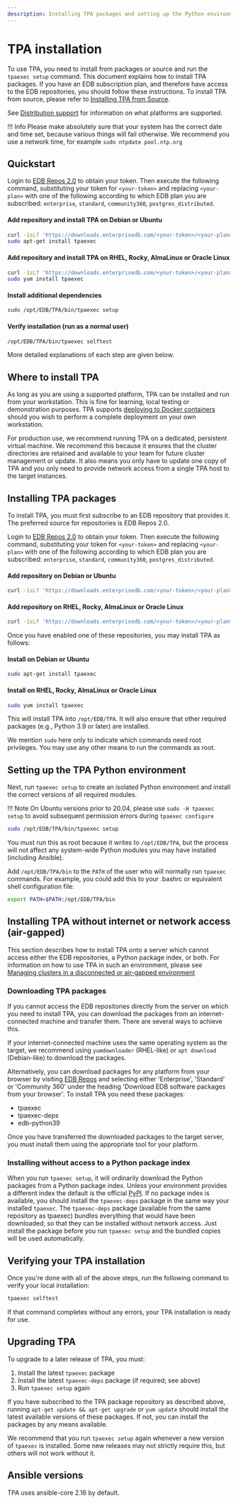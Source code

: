 ```yaml
---
description: Installing TPA packages and setting up the Python environment.
---
```


# TPA installation

To use TPA, you need to install from packages or source and run the
`tpaexec setup` command. This document explains how to install TPA
packages. If you have an EDB subscription plan, and therefore have
access to the EDB repositories, you should follow these instructions. To
install TPA from source, please refer to
[Installing TPA from Source](INSTALL-repo.md).

See [Distribution support](distributions.md) for information
on what platforms are supported.

!!! Info
    Please make absolutely sure that your system has the correct
    date and time set, because various things will fail otherwise. We
    recommend you use a network time, for example `sudo ntpdate
    pool.ntp.org`

## Quickstart

Login to [EDB Repos 2.0](https://www.enterprisedb.com/repos-downloads)
to obtain your token. Then execute the following command, substituting
your token for `<your-token>` and replacing `<your-plan>` with
one of the following according to which EDB plan you are subscribed:
`enterprise`, `standard`, `community360`, `postgres_distributed`.

#### Add repository and install TPA on Debian or Ubuntu
```bash
curl -1sLf 'https://downloads.enterprisedb.com/<your-token>/<your-plan>/setup.deb.sh' | sudo -E bash
sudo apt-get install tpaexec
```

#### Add repository and install TPA on RHEL, Rocky, AlmaLinux or Oracle Linux
```bash
curl -1sLf 'https://downloads.enterprisedb.com/<your-token>/<your-plan>/setup.rpm.sh' | sudo -E bash
sudo yum install tpaexec
```

#### Install additional dependencies
```bash
sudo /opt/EDB/TPA/bin/tpaexec setup
```

#### Verify installation (run as a normal user)
```bash
/opt/EDB/TPA/bin/tpaexec selftest
```

More detailed explanations of each step are given below.

## Where to install TPA

As long as you are using a supported platform, TPA can be installed and
run from your workstation. This is fine for learning, local testing or
demonstration purposes. TPA supports [deploying to Docker containers](platform-docker.md)
should you wish to perform a complete deployment on your own workstation.

For production use, we recommend running TPA on a dedicated, persistent
virtual machine. We recommend this because it ensures that the cluster
directories are retained and available to your team for future cluster
management or update. It also means you only have to update one copy of
TPA and you only need to provide network access from a single TPA host
to the target instances.
## Installing TPA packages

To install TPA, you must first subscribe to an EDB repository that
provides it. The preferred source for repositories is EDB Repos 2.0.

Login to [EDB Repos 2.0](https://www.enterprisedb.com/repos-downloads)
to obtain your token. Then execute the following command, substituting
your token for `<your-token>` and replacing `<your-plan>` with
one of the following according to which EDB plan you are subscribed:
`enterprise`, `standard`, `community360`, `postgres_distributed`.

#### Add repository on Debian or Ubuntu
```bash
curl -1sLf 'https://downloads.enterprisedb.com/<your-token>/<your-plan>/setup.deb.sh' | sudo -E bash

```

#### Add repository on RHEL, Rocky, AlmaLinux or Oracle Linux
```bash
curl -1sLf 'https://downloads.enterprisedb.com/<your-token>/<your-plan>/setup.rpm.sh' | sudo -E bash
```

Once you have enabled one of these repositories, you may install TPA
as follows:

#### Install on Debian or Ubuntu
```bash
sudo apt-get install tpaexec
```
#### Install on RHEL, Rocky, AlmaLinux or Oracle Linux
```bash
sudo yum install tpaexec
```

This will install TPA into `/opt/EDB/TPA`. It will also
ensure that other required packages (e.g., Python 3.9 or later) are
installed.

We mention `sudo` here only to indicate which commands need root
privileges. You may use any other means to run the commands as root.

## Setting up the TPA Python environment

Next, run `tpaexec setup` to create an isolated Python environment and
install the correct versions of all required modules.

!!! Note
    On Ubuntu versions prior to 20.04, please use `sudo -H tpaexec setup`
    to avoid subsequent permission errors during `tpaexec configure`

```bash
sudo /opt/EDB/TPA/bin/tpaexec setup
```

You must run this as root because it writes to `/opt/EDB/TPA`,
but the process will not affect any system-wide Python modules you may
have installed (including Ansible).

Add `/opt/EDB/TPA/bin` to the `PATH` of the user who will
normally run `tpaexec` commands. For example, you could add this to
your .bashrc or equivalent shell configuration file:

```bash
export PATH=$PATH:/opt/EDB/TPA/bin
```

## Installing TPA without internet or network access (air-gapped)

This section describes how to install TPA onto a server which cannot
access either the EDB repositories, a Python package index, or both.
For information on how to use TPA in such an environment, please see
[Managing clusters in a disconnected or air-gapped
environment](air-gapped.md)

### Downloading TPA packages

If you cannot access the EDB repositories directly from the server on
which you need to install TPA, you can download the packages from an
internet-connected machine and transfer them. There are several ways to
achieve this.

If your internet-connected machine uses the same operating system as the
target, we recommend using `yumdownloader` (RHEL-like) or `apt download`
(Debian-like) to download the packages.

Alternatively, you can download packages for any platform from your 
browser by visiting [EDB Repos](https://www.enterprisedb.com/repos) and
selecting either 'Enterprise', 'Standard' or 'Community 360' under the 
heading 'Download EDB software packages from your browser'. 
To install TPA you need these packages:

* tpaexec
* tpaexec-deps
* edb-python39

Once you have transferred the downloaded packages to the target server,
you must install them using the appropriate tool for your platform.

### Installing without access to a Python package index

When you run `tpaexec setup`, it will ordinarily download the Python
packages from a Python package index. Unless your environment provides a
different index the default is the official [PyPI](https://pypi.org). If
no package index is available, you should install the `tpaexec-deps`
package in the same way your installed `tpaexec`. The `tpaexec-deps`
package (available from the same repository as tpaexec) bundles
everything that would have been downloaded, so that they can be
installed without network access. Just install the package before you
run `tpaexec setup` and the bundled copies will be used automatically.

## Verifying your TPA installation

Once you're done with all of the above steps, run the following command
to verify your local installation:

```bash
tpaexec selftest
```

If that command completes without any errors, your TPA installation
is ready for use.

## Upgrading TPA

To upgrade to a later release of TPA, you must:

1. Install the latest `tpaexec` package
2. Install the latest `tpaexec-deps` package (if required; see above)
3. Run `tpaexec setup` again

If you have subscribed to the TPA package repository as described
above, running `apt-get update && apt-get upgrade` or `yum update`
should install the latest available versions of these packages. If not,
you can install the packages by any means available.

We recommend that you run `tpaexec setup` again whenever a new version
of `tpaexec` is installed. Some new releases may not strictly require
this, but others will not work without it.

## Ansible versions

TPA uses ansible-core 2.16 by default.
